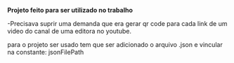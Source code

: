 **Projeto feito para ser utilizado no trabalho**

-Precisava suprir uma demanda que era gerar qr code para cada link de um video 
do canal de uma editora no youtube.

para o projeto ser usado tem que ser adicionado o arquivo .json e vincular na constante: jsonFilePath